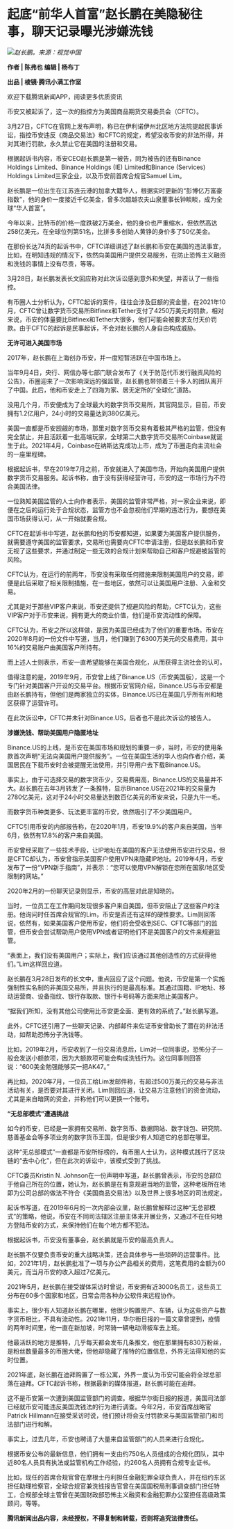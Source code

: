 # 起底“前华人首富”赵长鹏在美隐秘往事，聊天记录曝光涉嫌洗钱

![](https://inews.gtimg.com/news_bt/Ox5sjolggsvFrLbH5EDMiUI9GtPpODTGYSwLk9p4No4o8AA/1000)_赵长鹏。来源：视觉中国_

**作者 | 陈弗也 编辑 | 杨布丁**

**出品 | 棱镜·腾讯小满工作室**

欢迎下载腾讯新闻APP，阅读更多优质资讯

币安又被起诉了，这一次的指控方为美国商品期货交易委员会（CFTC）。

3月27日，CFTC在官网上发布声明，称已在伊利诺伊州北区地方法院提起民事诉讼，指控币安违反《商品交易法》和CFTC的规定，希望没收币安的非法所得，并对其进行罚款，永久禁止它在美国的注册和交易。

根据起诉书内容，币安CEO赵长鹏是第一被告，同为被告的还有Binance Holdings Limited、Binance Holdings (IE)
Limited和Binance (Services) Holdings Limited三家企业，以及币安前首席合规官Samuel Lim。

赵长鹏是一位出生在江苏连云港的加拿大籍华人，根据实时更新的“彭博亿万富豪指数”，他的身价一度接近千亿美金，曾多次超越农夫山泉董事长钟睒睒，成为全球“华人首富”。

今年以来，比特币的价格一度跌破2万美金，他的身价也严重缩水，但依然高达258亿美元，在全球位列第51名，比拼多多创始人黄铮的身价多了50亿美金。

在那份长达74页的起诉书中，CFTC详细讲述了赵长鹏和币安在美国的违法事宜，比如，在明知违规的情况下，依然向美国用户提供交易服务，在防止恐怖主义融资和洗钱的事情上没有尽责，等等。

3月28日，赵长鹏发表长文回应称对此次诉讼感到意外和失望，并否认了一些指控。

有币圈人士分析认为，CFTC起诉的案件，往往会涉及巨额的资金量，在2021年10月，CFTC曾让数字货币交易所Bitfinex和Tether支付了4250万美元的罚款，相对来说，币安的体量要比Bitfinex和Tether大很多，他们可能会被要求支付天价罚款。由于CFTC的起诉是民事起诉，不会对赵长鹏的人身自由构成威胁。

**无许可进入美国市场**

2017年，赵长鹏在上海创办币安，并一度短暂活跃在中国市场上。

当年9月4日，央行、网信办等七部门联合发布了《关于防范代币发行融资风险的公告》，币圈迎来了一次影响深远的强监管，赵长鹏也带领着三十多人的团队离开了中国。此后，他和币安走上了四海为家、居无定所的“全球化”道路。

没用几个月，币安便成为了全球最大的数字货币交易所，其官网显示，目前，币安拥有1.2亿用户，24小时的交易量达到380亿美元。

美国一直都是币安觊觎的市场，那里对数字货币交易有着极其严格的监管，但没有完全禁止，并且活跃着一批高端玩家，全球第二大数字货币交易所Coinbase就诞生于此。2021年4月，Coinbase在纳斯达克成功上市，成为了币圈走向主流社会的一座里程碑。

根据起诉书，早在2019年7月之前，币安就进入了美国市场，开始向美国用户提供数字货币交易服务。起诉书称，由于没有获得经营许可，币安的这一市场行为不符合美国法律。

一位熟知美国监管的人士向作者表示，美国的监管非常严格，对一家企业来说，即便在之后的运行处于合规状态，监管方也不会忽视他们早期的违法行为，要想在美国市场获得认可，从一开始就要合规。

CFTC在起诉书中写道，赵长鹏和他的币安都知道，如果要为美国客户提供服务，就需要遵守美国的监管要求，交易所也需要向CFTC申请注册，但是赵长鹏和币安无视了这些要求，并通过制定一些无效的合规计划来帮助自己和客户规避被监管的风险。

CFTC认为，在运行的前两年，币安没有采取任何措施来限制美国用户的交易，即便是此后采取了相关限制措施，在一些地区，依然可以让美国用户注册、入金和交易。

尤其是对于那些VIP客户来说，币安还提供了规避风险的帮助，CFTC认为，这些VIP客户对于币安来说，拥有更大的商业价值，他们是币安流动性的保障。

CFTC认为，币安之所以这样做，是因为美国已经成为了他们的重要市场。币安在2020年8月的一份文件中写道，当月，他们赚到了6300万美元的交易费用，其中16%的交易账户由美国客户所持有。

而上述人士则表示，币安一直希望能够在美国合规化，从而获得主流社会的认可。

值得注意的是，2019年9月，币安曾上线了Binance.US（币安美国版），这是一个专门针对美国客户开设的交易平台。根据币安官网介绍，Binance.US与币安都是由赵长鹏持有，但他们是两家独立的实体，Binance.US已在美国几乎所有州和地区获得了运营许可。

在此次诉讼中，CFTC并未针对Binance.US，后者也不是此次诉讼的被告人。

**涉嫌洗钱、帮助美国用户隐匿地址**

Binance.US的上线，是币安在美国市场和规划的重要一步，当时，币安的使用条款首次声明“无法向美国用户提供服务”。一位在美国生活的华人也向作者介绍，美国居民在下载币安时会被提醒无法使用，并引导用户去下载Binance.US。

事实上，由于可选择交易的数字货币少，交易费用高，Binance.US的交易量并不大。赵长鹏在去年3月转发了一条推特，显示Binance.US在2021年的交易量为2780亿美元，这对于24小时交易量达到数百亿美元的币安来说，只是九牛一毛。

而数字货币种类更多、玩法更丰富的币安，依然吸引了不少美国用户。

CFTC引用币安的内部报告称，在2020年1月，币安19.9%的客户来自美国，当年6月，依然有17.8%的客户来自美国。

币安曾经采取了一些技术手段，让IP地址在美国的客户无法使用币安进行交易，但是CFTC却认为，币安曾指示美国客户使用VPN来隐藏IP地址。2019年4月，币安发布了一份“VPN新手指南”，并表示：“您可以使用VPN解锁在您所在国家/地区受限制的网站。”

2020年2月的一份聊天记录则显示，币安的高层对此是知晓的。

当时，一位员工在工作期间发现很多客户来自美国，但币安阻止了这些客户的注册。他询问时任首席合规官的Lim，币安是否还有这样的硬性要求。Lim则回答说，依然有，如果美国客户使用币安，他们将会受收到SEC、CFTC等部门的监管，但币安会尝试帮助用户使用VPN或者证明他们不是美国客户的文件来规避监管。

“表面上，我们没有美国用户；实际上，我们应该通过其他创造性的方式获得他们。”Lim这样回应道。

赵长鹏在3月28日发布的长文中，重点回应了这个问题。他说，币安是第一个实施强制性实名制的非美国交易所，并且执行的是最高标准。其通过国籍、IP地址、移动运营商、设备指纹、银行存取款、银行卡号码等方面来阻止美国客户。

“据我们所知，没有其他公司使用比币安更全面、更有效的系统了。”赵长鹏写道。

此外，CFTC还引用了一些聊天记录、内部邮件来佐证币安曾助长了潜在的非法活动，如帮助恐怖分子洗钱等。

比如，2019年2月，币安收到了一份交易消息后，Lim对一位同事说，恐怖分子一般会发送小额款项，因为大额款项可能会构成洗钱行为。这位同事则回答说：“600美金勉强能够买一把AK47。”

再比如，2020年7月，一位员工给Lim发邮件称，有超过500万美元的交易与非法活动有关，是否要对其进行关闭。Lim则回应道，让交易方注意他们的资金流动，尤其是来自暗网的资金，并称他们可以更换一个账号。

**“无总部模式”遭遇挑战**

如今的币安，已经是一家拥有交易所、数字货币、数据网站、数字钱包、研究院、慈善基金会等多项业务的数字货币王国，但是很少有人知道它的总部在哪里。

这种“无总部模式”一直都是币安所标榜的，有币圈人士认为，这种模式践行了区块链的“去中心化”，但在此次的诉讼中，该模式受到了挑战。

CFTC委员Kristin N.
Johnson在一份声明中写道，赵长鹏曾表示，币安的总部位于他自己所在的位置，她认为，赵长鹏是在有意规避当地的监管，这种老板所在地即为公司总部的做法不符合《美国商品交易法》以及世界上很多地区的司法规定。

起诉书写道，在2019年6月的一次内部会议里，赵长鹏曾解释过这种“无总部模式”的策略，他说，币安在不同司法辖区注册主体来开展业务，又通过不在任何地方登陆币安的方式，来保持他们在每个地方都不犯法。

根据起诉书，币安没有董事会，赵长鹏就是币安的最高负责人。

赵长鹏不仅要负责币安的重大战略决策，还会具体参与一些琐碎的运营事件。比如，2021年1月，赵长鹏批准了一项与办公产品相关的费用，这笔费用的金额为60美元，而当月币安的收入超过7亿美元。

2021年5月，赵长鹏在接受媒体采访时曾说，币安拥有近3000名员工，这些员工分布在60多个国家和地区，日常会用各种办公软件来远程协作。

事实上，很少有人知道赵长鹏在哪里，他很少购置房产、车辆，认为这些资产与数字货币相比，不具有流动性。2021年11月，华尔街日报的一篇文章曾提到，疫情的两年时间里，他一直在新加坡，时常骑一辆电动滑板车去上班。

他最活跃的地方是推特，几乎每天都会发布几条推文，他在那里拥有830万粉丝，是粉丝数量最多的币圈大佬，但他却隐藏了推特的位置信息，外界无法得知他的实时位置。

2021年底，赵长鹏在迪拜购置了一栋公寓，外界一度认为币安可能会将全球总部落在迪拜。CFTC起诉书称，根据最新的媒体报道，赵长鹏可能在迪拜。

这不是币安第一次遭到美国监管部门的调查。根据华尔街日报的报道，美国司法部已经就币安可能违反美国洗钱法的行为进行调查。今年2月，币安首席战略官Patrick
Hillmann在接受采访时说，他们预计将会支付罚款来与美国监管部门和司法部门进行和解。

事实上，过去几年，币安也聘请了大量来自监管部门的人员来进行合规化。

根据币安公布的最新信息，他们拥有一支由约750名人员组成的合规化团队，其中近80名人员具有执法或监管机构工作经验，约260名人员拥有合规专业证书。

比如，现任的首席合规官曾在摩根士丹利担任金融犯罪全球负责人，并在纽约东区担任助理检察官，全球合规官兼洗钱报告官曾在美国国税局刑事调查部门担任特工，合规部全球主管曾在美国财政部恐怖主义融资和金融犯罪办公室担任高级政策顾问，等等。

**腾讯新闻出品内容，未经授权，不得复制和转载，否则将追究法律责任。**

